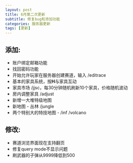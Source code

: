 ```yaml
---
layout: post
title: 6月第二次更新
subtitle: 修复bug和添加功能
categories: 服务器更新
tags: [更新]
---
```


## 添加:
 * 账户绑定邮箱功能
 * 找回密码功能
 * 开始允许玩家在服务器创建赛道，输入 /editrace
 * 基本的家具系统，按**H**与家具互动
 * 家具市场 /jjsc，每30分钟随机刷新10个家具，价格随机波动
 * 房内调整家具 /adjust
 * 新增一大堆特级地图
 * 新地图 - 丛林 /jungle
 * 两个特别大的特技地图 - /inf /volcano

## 修改:
 * 赛道浏览界面现在支持翻页
 * 修复query mode不显示问题
 * 刷武器的子弹从9999降低到500